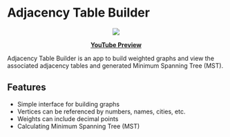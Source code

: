 # Adjacency Table Builder

<p align="center">
<a href="https://opensource.org/licenses/MIT">
  <img src="https://img.shields.io/badge/License-MIT-yellow.svg">
</a>
</p>

<p align="center">
<strong><a href="https://youtu.be/dJc68L8nda8">YouTube Preview</a></strong>
</p>

Adjacency Table Builder is an app to build weighted graphs and view the associated adjacency tables and generated Minimum Spanning Tree (MST).

## Features

- Simple interface for building graphs
- Vertices can be referenced by numbers, names, cities, etc.
- Weights can include decimal points
- Calculating Minimum Spanning Tree (MST)
